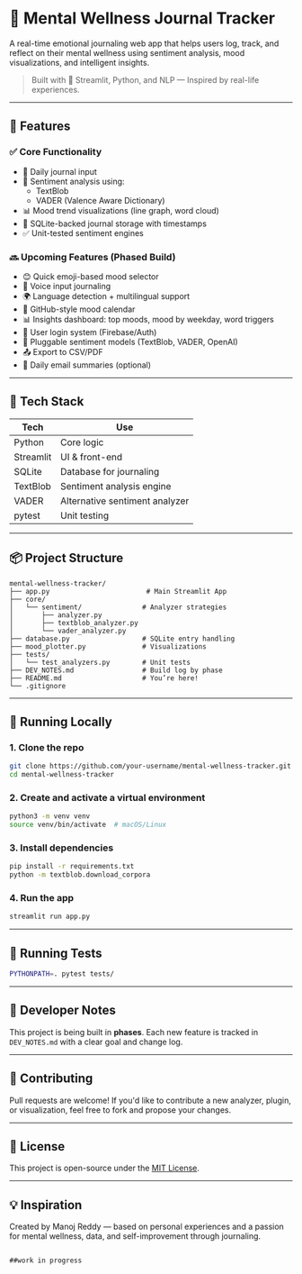 # 🧠 Mental Wellness Journal Tracker

A real-time emotional journaling web app that helps users log, track, and reflect on their mental wellness using sentiment analysis, mood visualizations, and intelligent insights.

> Built with 💚 Streamlit, Python, and NLP — Inspired by real-life experiences.

---

## 🚀 Features

### ✅ Core Functionality
- 📝 Daily journal input
- 🧠 Sentiment analysis using:
  - TextBlob
  - VADER (Valence Aware Dictionary)
- 📊 Mood trend visualizations (line graph, word cloud)
- 💾 SQLite-backed journal storage with timestamps
- ✅ Unit-tested sentiment engines

### 🔜 Upcoming Features (Phased Build)
- 😊 Quick emoji-based mood selector
- 🎤 Voice input journaling
- 🌍 Language detection + multilingual support
- 📆 GitHub-style mood calendar
- 📊 Insights dashboard: top moods, mood by weekday, word triggers
- 🔐 User login system (Firebase/Auth)
- 🧱 Pluggable sentiment models (TextBlob, VADER, OpenAI)
- 📤 Export to CSV/PDF
- 📧 Daily email summaries (optional)

---

## 🧱 Tech Stack

| Tech       | Use                            |
|------------|---------------------------------|
| Python     | Core logic                     |
| Streamlit  | UI & front-end                 |
| SQLite     | Database for journaling        |
| TextBlob   | Sentiment analysis engine      |
| VADER      | Alternative sentiment analyzer |
| pytest     | Unit testing                   |

---

## 📦 Project Structure

```
mental-wellness-tracker/
├── app.py                        # Main Streamlit App
├── core/
│   └── sentiment/               # Analyzer strategies
│       ├── analyzer.py
│       ├── textblob_analyzer.py
│       └── vader_analyzer.py
├── database.py                  # SQLite entry handling
├── mood_plotter.py              # Visualizations
├── tests/
│   └── test_analyzers.py        # Unit tests
├── DEV_NOTES.md                 # Build log by phase
├── README.md                    # You’re here!
└── .gitignore
```

---

## 🧪 Running Locally

### 1. Clone the repo
```bash
git clone https://github.com/your-username/mental-wellness-tracker.git
cd mental-wellness-tracker
```

### 2. Create and activate a virtual environment
```bash
python3 -m venv venv
source venv/bin/activate  # macOS/Linux
```

### 3. Install dependencies
```bash
pip install -r requirements.txt
python -m textblob.download_corpora
```

### 4. Run the app
```bash
streamlit run app.py
```

---

## 🧪 Running Tests
```bash
PYTHONPATH=. pytest tests/
```

---

## 📄 Developer Notes
This project is being built in **phases**. Each new feature is tracked in `DEV_NOTES.md` with a clear goal and change log.

---

## 🙌 Contributing
Pull requests are welcome! If you'd like to contribute a new analyzer, plugin, or visualization, feel free to fork and propose your changes.

---

## 📜 License
This project is open-source under the [MIT License](LICENSE).

---

## 💡 Inspiration
Created by Manoj Reddy — based on personal experiences and a passion for mental wellness, data, and self-improvement through journaling.
```

##work in progress

